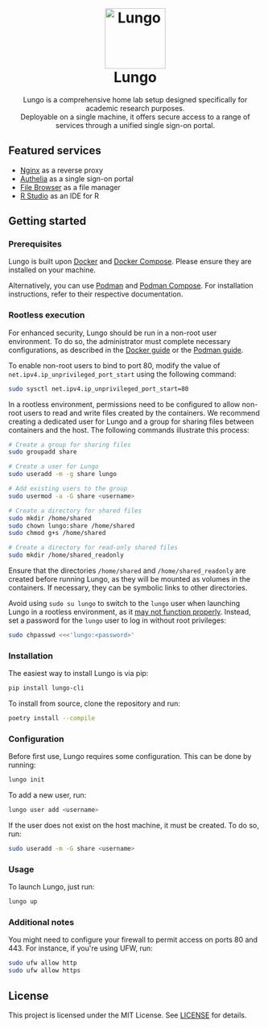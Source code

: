 <br>

<h1 align="center">
  <a href="https://github.com/raymond-u/lungo">
      <img src="https://github.com/raymond-u/lungo/assets/36328498/5a8a3696-61c1-46cc-a1b4-144141da2d36" alt="Lungo" width="120">
  </a>
  <br>
  <b>Lungo</b>
  <br>
</h1>

<p align="center">
  Lungo is a comprehensive home lab setup designed specifically for academic research purposes.
  <br>
  Deployable on a single machine, it offers secure access to a range of services through a unified single sign-on portal.
</p>

## Featured services

- [Nginx](https://nginx.org/) as a reverse proxy
- [Authelia](https://www.authelia.com/) as a single sign-on portal
- [File Browser](https://filebrowser.org/) as a file manager
- [R Studio](https://posit.co/products/open-source/rstudio-server/) as an IDE for R

## Getting started

### Prerequisites

Lungo is built upon [Docker](https://www.docker.com/) and [Docker Compose](https://docs.docker.com/compose/).
Please ensure they are installed on your machine.

Alternatively, you can use [Podman](https://podman.io/)
and [Podman Compose](https://github.com/containers/podman-compose).
For installation instructions, refer to their respective documentation.

### Rootless execution

For enhanced security, Lungo should be run in a non-root user environment. To do so, the administrator must
complete necessary configurations, as described in the [Docker guide](https://docs.docker.com/engine/security/rootless/)
or the [Podman guide](https://github.com/containers/podman/blob/main/docs/tutorials/rootless_tutorial.md).

To enable non-root users to bind to port 80, modify the value of `net.ipv4.ip_unprivileged_port_start`
using the following command:

```bash
sudo sysctl net.ipv4.ip_unprivileged_port_start=80
```

In a rootless environment, permissions need to be configured to allow non-root users to read and write files
created by the containers. We recommend creating a dedicated user for Lungo and a group for sharing files
between containers and the host. The following commands illustrate this process:

```bash
# Create a group for sharing files
sudo groupadd share

# Create a user for Lungo
sudo useradd -m -g share lungo

# Add existing users to the group
sudo usermod -a -G share <username>

# Create a directory for shared files
sudo mkdir /home/shared
sudo chown lungo:share /home/shared
sudo chmod g+s /home/shared

# Create a directory for read-only shared files
sudo mkdir /home/shared_readonly
```

Ensure that the directories `/home/shared` and `/home/shared_readonly` are created before running Lungo,
as they will be mounted as volumes in the containers. If necessary, they can be symbolic links to other directories.

Avoid using `sudo su lungo` to switch to the `lungo` user when launching Lungo in a rootless environment,
as it [may not function properly](https://www.redhat.com/sysadmin/sudo-rootless-podman). Instead, set a password for
the `lungo` user to log in without root privileges:

```bash
sudo chpasswd <<<'lungo:<password>'
```

### Installation

The easiest way to install Lungo is via pip:

```bash
pip install lungo-cli
```

To install from source, clone the repository and run:

```bash
poetry install --compile
```

### Configuration

Before first use, Lungo requires some configuration. This can be done by running:

```bash
lungo init
```

To add a new user, run:

```bash
lungo user add <username>
```

If the user does not exist on the host machine, it must be created. To do so, run:

```bash
sudo useradd -m -G share <username>
```

### Usage

To launch Lungo, just run:

```bash
lungo up
```

### Additional notes

You might need to configure your firewall to permit access on ports 80 and 443. For instance, if you're using UFW, run:

```bash
sudo ufw allow http
sudo ufw allow https
```

## License

This project is licensed under the MIT License. See [LICENSE](LICENSE) for details.
